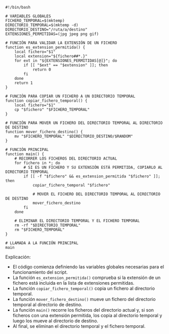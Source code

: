```shell
#!/bin/bash

# VARIABLES GLOBALES
FICHERO_TEMPORAL=$(mktemp)
DIRECTORIO_TEMPORAL=$(mktemp -d)
DIRECTORIO_DESTINO="/ruta/a/destino"
EXTENSIONES_PERMITIDAS=(jpg jpeg png gif)

# FUNCIÓN PARA VALIDAR LA EXTENSIÓN DE UN FICHERO
function es_extension_permitida() {
    local fichero="$1"
    local extension="${fichero##*.}"
    for ext in "${EXTENSIONES_PERMITIDAS[@]}"; do
        if [[ "$ext" == "$extension" ]]; then
            return 0
        fi
    done
    return 1
}

# FUNCIÓN PARA COPIAR UN FICHERO A UN DIRECTORIO TEMPORAL
function copiar_fichero_temporal() {
    local fichero="$1"
    cp "$fichero" "$FICHERO_TEMPORAL"
}

# FUNCIÓN PARA MOVER UN FICHERO DEL DIRECTORIO TEMPORAL AL DIRECTORIO DE DESTINO
function mover_fichero_destino() {
    mv "$FICHERO_TEMPORAL" "$DIRECTORIO_DESTINO/$RANDOM"
}

# FUNCIÓN PRINCIPAL
function main() {
    # RECORRER LOS FICHEROS DEL DIRECTORIO ACTUAL
    for fichero in *; do
        # SI ES UN FICHERO Y SU EXTENSIÓN ESTÁ PERMITIDA, COPIARLO AL DIRECTORIO TEMPORAL
        if [[ -f "$fichero" && es_extension_permitida "$fichero" ]]; then
            copiar_fichero_temporal "$fichero"

            # MOVER EL FICHERO DEL DIRECTORIO TEMPORAL AL DIRECTORIO DE DESTINO
            mover_fichero_destino
        fi
    done

    # ELIMINAR EL DIRECTORIO TEMPORAL Y EL FICHERO TEMPORAL
    rm -rf "$DIRECTORIO_TEMPORAL"
    rm "$FICHERO_TEMPORAL"
}

# LLAMADA A LA FUNCIÓN PRINCIPAL
main
```

Explicación:

* El código comienza definiendo las variables globales necesarias para el funcionamiento del script.
* La función `es_extension_permitida()` comprueba si la extensión de un fichero está incluida en la lista de extensiones permitidas.
* La función `copiar_fichero_temporal()` copia un fichero al directorio temporal.
* La función `mover_fichero_destino()` mueve un fichero del directorio temporal al directorio de destino.
* La función `main()` recorre los ficheros del directorio actual y, si son ficheros con una extensión permitida, los copia al directorio temporal y luego los mueve al directorio de destino.
* Al final, se eliminan el directorio temporal y el fichero temporal.